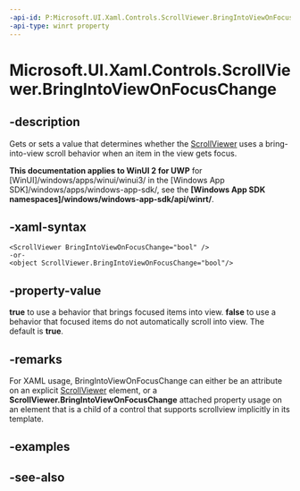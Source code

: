 ```yaml
---
-api-id: P:Microsoft.UI.Xaml.Controls.ScrollViewer.BringIntoViewOnFocusChange
-api-type: winrt property
---
```


<!-- Property syntax
public bool BringIntoViewOnFocusChange { get;  set; }
-->

# Microsoft.UI.Xaml.Controls.ScrollViewer.BringIntoViewOnFocusChange

## -description
Gets or sets a value that determines whether the [ScrollViewer](scrollviewer.md) uses a bring-into-view scroll behavior when an item in the view gets focus.

**This documentation applies to WinUI 2 for UWP** for [WinUI]/windows/apps/winui/winui3/ in the [Windows App SDK]/windows/apps/windows-app-sdk/, see the **[Windows App SDK namespaces]/windows/windows-app-sdk/api/winrt/**.

## -xaml-syntax
```xaml
<ScrollViewer BringIntoViewOnFocusChange="bool" />
-or-
<object ScrollViewer.BringIntoViewOnFocusChange="bool"/>
```


## -property-value
**true** to use a behavior that brings focused items into view. **false** to use a behavior that focused items do not automatically scroll into view. The default is **true**.

## -remarks
For XAML usage, BringIntoViewOnFocusChange can either be an attribute on an explicit [ScrollViewer](scrollviewer.md) element, or a **ScrollViewer.BringIntoViewOnFocusChange** attached property usage on an element that is a child of a control that supports scrollview implicitly in its template.

## -examples

## -see-also
